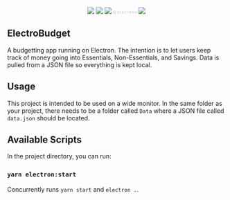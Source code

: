 
<div align="center">
<img width="55" src="https://raw.githubusercontent.com/gilbarbara/logos/master/logos/javascript.svg"/>
<img width="55" src="https://raw.githubusercontent.com/gilbarbara/logos/master/logos/typescript-icon.svg"/>
<img width="55" src="https://raw.githubusercontent.com/gilbarbara/logos/master/logos/create-react-app.svg"/>
<img width="55" src="https://raw.githubusercontent.com/gilbarbara/logos/master/logos/electron.svg"/>
<img width="55" src="https://raw.githubusercontent.com/gilbarbara/logos/master/logos/mantine-icon.svg"/>
</div>

## ElectroBudget
A budgetting app running on Electron. The intention is to let users keep track of money going into Essentials, Non-Essentials, and Savings. Data is pulled from a JSON file so everything is kept local.  

## Usage
This project is intended to be used on a wide monitor. In the same folder as your project, there needs to be a folder called `Data` where a JSON file called `data.json` should be located. 

## Available Scripts

In the project directory, you can run:

### `yarn electron:start`
Concurrently runs `yarn start` and `electron .`. 

